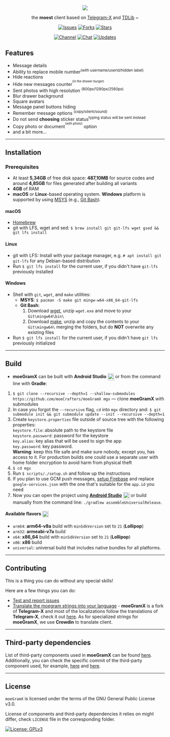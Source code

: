 <div align="center">
<a href="https://moegramx.t.me/">
        <picture>
          <source media="(prefers-color-scheme: dark)" srcset="https://files.kiri.su/moeGramX_dark.svg">
          <img src="https://files.kiri.su/moeGramX.svg">
        </picture>
    </a>

the **moest** client based on [Telegram-X](https://github.com/TGX-Android/Telegram-X) and [TDLib](https://core.telegram.org/tdlib) ~

[![Issues](https://img.shields.io/github/issues/moeCrafters/moeGramX?style=flat-square&color=red)](https://github.com/moeCrafters/moeGramX/issues)
[![Forks](https://img.shields.io/github/forks/moeCrafters/moeGramX?style=flat-square&color=blue)](https://github.com/moeCrafters/moeGramX/network/members)
[![Stars](https://img.shields.io/github/stars/moeCrafters/moeGramX?style=flat-square&color=yellow)](https://github.com/moeCrafters/moeGramX/stargazers)

[![Channel](https://img.shields.io/badge/Channel-%40moeGramX-blue?style=flat-square&logo=telegram&label=Channel)](https://t.me/moegramx)
[![Chat](https://img.shields.io/badge/Chat-%40moex__log-blue?style=flat-square&logo=telegram&label=Updates)](https://t.me/moe_chat)
[![Updates](https://img.shields.io/badge/Release-%40moe__chat-blue?style=flat-square&logo=telegram&label=Discussion)](https://t.me/moe_log)
</div>

## Features

- Message details
- Ability to replace mobile number<sup>(with username/userid/hidden label)</sub></sup>
- Hide reactions
- Hide new messages counter<sup><sup>(in the drawer burger)</sup></sup>
- Sent photos with high resolution <sup>(800px/1280px/2560px)</sup>
- Blur drawer background
- Square avatars
- Message panel buttons hiding
- Remember message options <sup>(copy/silent/sound)
- Do not send **choosing** sticker status<sup>typing status will be sent instead</sup>
- Copy photo or document<sup><sup>(with photo)</sup></sup> option
- and a bit more...
---
## Installation

### Prerequisites

* At least **5,34GB** of free disk space: **487,10MB** for source codes and around **4,85GB** for files generated after building all variants
* **4GB** of RAM
* **macOS** or **Linux**-based operating system. **Windows** platform is supported by using [MSYS](https://www.msys2.org/) (e.g., [Git Bash](https://gitforwindows.org/)).

#### macOS

* [Homebrew](https://brew.sh)
* git with LFS, wget and sed: `$ brew install git git-lfs wget gsed && git lfs install`

#### Linux

* git with LFS: Install with your package manager, e.g. `# apt install git git-lfs` for any Debian-based distribution
* Run `$ git lfs install` for the current user, if you didn't have `git-lfs` previously installed

#### Windows

* Shell with `git`, `wget`, and `make` utilities:
  * **MSYS**: `$ pacman -S make git mingw-w64-x86_64-git-lfs`
  * **Git Bash**:
    1. Download [wget](https://eternallybored.org/misc/wget/), unzip `wget.exe` and move to your `Git\mingw64\bin\`
    2. Download [make](https://sourceforge.net/projects/ezwinports/files/make-4.3-without-guile-w32-bin.zip), unzip and copy the contents to your `Git\mingw64\` merging the folders, but do **NOT** overwrite any existing files
* Run `$ git lfs install` for the current user, if you didn't have `git lfs` previously initialized
---

## Build

-  **moeGramX** can be built with **Android Studio** <a href="#"><img src="https://i.imgur.com/cPvvFDP.png" align="center" width="20" height="23"/></a> or from the command line with **Gradle**:
1. `$ git clone --recursive --depth=1 --shallow-submodules https://github.com/moeCrafters/moeGramX mgx` — clone **moeGramX** with submodules
2. In case you forgot the `--recursive` flag, `cd` into `mgx` directory and: `$ git submodule init && git submodule update --init --recursive --depth=1`
3. Create `keystore.properties` file outside of source tree with the following properties:<br/>`keystore.file`: absolute path to the keystore file<br/>`keystore.password`: password for the keystore<br/>`key.alias`: key alias that will be used to sign the app<br/>`key.password`: key password.<br/>**Warning**: keep this file safe and make sure nobody, except you, has access to it. For production builds one could use a separate user with home folder encryption to avoid harm from physical theft
4. `$ cd mgx`
5. Run `$ scripts/./setup.sh` and follow up the instructions
6. If you plan to use GCM push messages, [setup Firebase](https://firebase.google.com/docs/android/setup) and replace `google-services.json` with the one that's suitable for the `app.id` you need
7. Now you can open the project using **[Android Studio](https://developer.android.com/studio/)** <a href="#"><img src="https://i.imgur.com/cPvvFDP.png" align="center" width="20" height="23"/></a> or build manually from the command line: `./gradlew assembleUniversalRelease`.

#### Available flavors <img src="https://developer.android.com/static/images/logos/android.svg" align="center" width="20" height="20"/>

* `arm64`: **arm64-v8a** build with `minSdkVersion` set to `21` (**Lollipop**)
* `arm32`: **armeabi-v7a** build
* `x64`: **x86_64** build with `minSdkVersion` set to `21` (**Lollipop**)
* `x86`: **x86** build
* `universal`: universal build that includes native bundles for all platforms.
---

## Contributing

This is a thing you can do without any special skills!

Here are a few things you can do:

- [Test and report issues](https://github.com/moeCrafters/moeGramX/issues/new/choose)
- [Translate the moegram strings into your language](https://crowdin.com/project/moex) -
  **moeGramX** is a fork of **Telegram-X** and most of the localizations follow the translations of **Telegram-X**, check it out [here](https://translations.telegram.org/en/android_x/). As for specialized strings for **moeGramX**, we use **Crowdin** to translate client.
---

## Third-party dependencies

List of third-party components used in **moeGramX** can be found [here](/docs/THIRDPARTY.md). Additionally, you can check the specific commit of the third-party component used, for example, [here](/app/jni/thirdparty) and [here](/thirdparty).

---

## License

`moeGramX` is licensed under the terms of the GNU General Public License v3.0.

License of components and third-party dependencies it relies on might differ, check `LICENSE` file in the corresponding folder.

[![License: GPLv3](https://img.shields.io/badge/License-GPL%20v3-red.svg?style=for-the-badge&color=E87777)](https://github.com/moeCrafters/moeGramX/blob/main/LICENSE)
